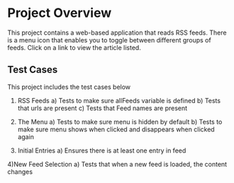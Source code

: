 # Project Overview

This project contains a web-based application that reads RSS feeds.
There is a menu icon that enables you to toggle between different groups of feeds.
Click on a link to view the article listed.

## Test Cases

This project includes the test cases below

1) RSS Feeds
  a) Tests to make sure allFeeds variable is defined
  b) Tests that urls are present
  c) Tests that Feed names are present

2) The Menu
  a) Tests to make sure menu is hidden by default
  b) Tests to make sure menu shows when clicked and disappears when
    clicked again

3) Initial Entries
  a) Ensures there is at least one entry in feed

4)New Feed Selection
  a) Tests that when a new feed is loaded, the content changes
